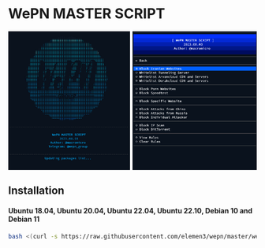 # WePN MASTER SCRIPT

<div style="display: flex;">
  <img src="asset/shot1.jpg" alt="Description" style="width: 49%; margin-right: 1%;"/>
  <img src="asset/shot2.jpg" alt="Description" style="width: 50%;"/>
</div>

## Installation

#### Ubuntu 18.04, Ubuntu 20.04, Ubuntu 22.04, Ubuntu 22.10, Debian 10 and Debian 11
```bash
bash <(curl -s https://raw.githubusercontent.com/elemen3/wepn/master/wepn.sh)
